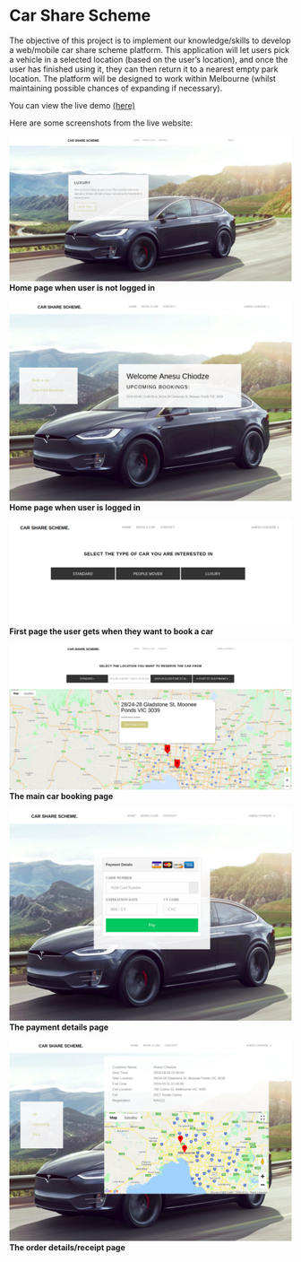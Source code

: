 # Car Share Scheme

The objective of this project is to implement our knowledge/skills to develop a
web/mobile car share scheme platform. This application will let users pick a
vehicle in a selected location (based on the user’s location), and once the
user has finished using it, they can then return it to a nearest empty park
location. The platform will be designed to work within Melbourne (whilst
maintaining possible chances of expanding if necessary).

You can view the live demo [(here)](http://carshares.xyz/public)

Here are some screenshots from the live website:

![Image of the home page when user is not logged in](carshares%205.png)
**Home page when user is not logged in**

![Image of the home page when user is logged in](careshares%204.png)
**Home page when user is logged in**

![Image showing the three options for a user to book a car](carshares%202.png)
**First page the user gets when they want to book a car**

![Image showing the main car booking page](carshares%203.png)
**The main car booking page**

![Image showing the payment details page](carshares%206.png)
**The payment details page**

![Image showing the order details/receipt page](carshares.png)
**The order details/receipt page**
